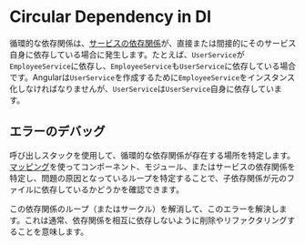 # Circular Dependency in DI

<docs-video src="https://www.youtube.com/embed/CpLOm4o_FzM"/>

循環的な依存関係は、[サービスの依存関係](guide/di/hierarchical-dependency-injection)が、直接または間接的にそのサービス自身に依存している場合に発生します。たとえば、`UserService`が`EmployeeService`に依存し、`EmployeeService`も`UserService`に依存している場合です。Angularは`UserService`を作成するために`EmployeeService`をインスタンス化しなければなりませんが、`UserService`は`UserService`自身に依存しています。

## エラーのデバッグ

呼び出しスタックを使用して、循環的な依存関係が存在する場所を特定します。
[マッピング](guide/di/di-in-action)を使ってコンポーネント、モジュール、またはサービスの依存関係を特定し、問題の原因となっているループを特定することで、子依存関係が元のファイルに依存しているかどうかを確認できます。

この依存関係のループ（またはサークル）を解消して、このエラーを解決します。これは通常、依存関係を相互に依存しないように削除やリファクタリングすることを意味します。
